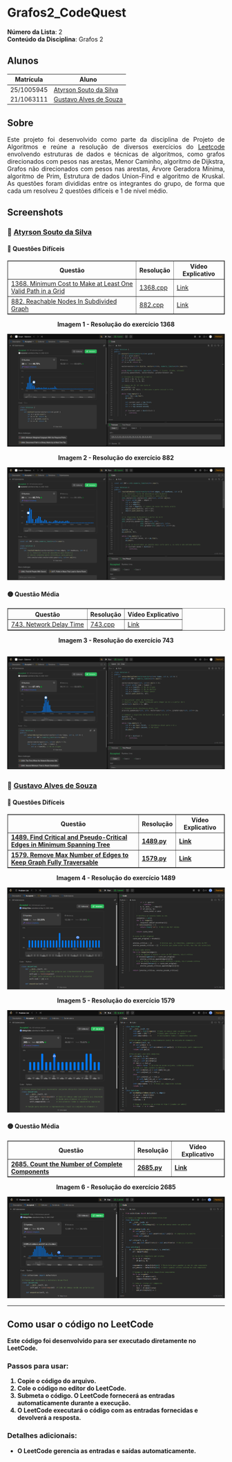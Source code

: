 # Grafos2_CodeQuest

**Número da Lista**: 2  
**Conteúdo da Disciplina**: Grafos 2

## Alunos

| Matrícula   | Aluno                                                              |
|-------------|--------------------------------------------------------------------|
| 25/1005945  | [Atyrson Souto da Silva](https://github.com/Atyrson)              |
| 21/1063111  | [Gustavo Alves de Souza](https://github.com/gustaallves)          |

## Sobre

<p align="justify">
Este projeto foi desenvolvido como parte da disciplina de Projeto de Algoritmos e reúne a resolução de diversos exercícios do <a href="https://leetcode.com/problemset/">Leetcode</a> envolvendo estruturas de dados e técnicas de algoritmos, como grafos direcionados com pesos nas arestas, Menor Caminho, algoritmo de Dijkstra, Grafos não direcionados com pesos nas arestas, Árvore Geradora Mínima, algoritmo de Prim, Estrutura de dados Union-Find e algoritmo de Kruskal. As questões foram divididas entre os integrantes do grupo, de forma que cada um resolveu 2 questões difíceis e 1 de nível médio.
</p>

## Screenshots

### 👤 [Atyrson Souto da Silva](https://github.com/Atyrson)

#### 🔴 Questões Difíceis

<div align="center">

<table border="1">
  <thead>
    <tr>
      <th>Questão</th>
      <th>Resolução</th>
      <th>Vídeo Explicativo</th>
    </tr>
  </thead>
  <tbody>
    <tr>
      <td><a href="https://leetcode.com/problems/recover-a-tree-from-preorder-traversal/">1368. Minimum Cost to Make at Least One Valid Path in a Grid</a></td>
      <td><a href="./1368.cpp">1368.cpp</a></td>
      <td><a href="https://youtu.be/1UBY27XQTZQ">Link</a></td>
    </tr>
    <tr>
      <td><a href="https://leetcode.com/problems/minimum-obstacle-removal-to-reach-corner/">882. Reachable Nodes In Subdivided Graph</a></td>
      <td><a href="./882.cpp">882.cpp</a></td>
      <td><a href="https://youtu.be/FneCoZWDc2M">Link</a></td>
    </tr>
  </tbody>
</table>

</div>

<div align="center">
  <p><strong>Imagem 1 - Resolução do exercício 1368</strong></p>
</div>

![1028](Screenshots/1368.png)

<div align="center">
  <p><strong>Imagem 2 - Resolução do exercício 882</strong></p>
</div>

![2290](Screenshots/882.png)

#### 🟡 Questão Média

<div align="center">

<table border="1">
  <thead>
    <tr>
      <th>Questão</th>
      <th>Resolução</th>
      <th>Vídeo Explicativo</th>
    </tr>
  </thead>
  <tbody>
    <tr>
      <td><a href="https://leetcode.com/problems/binary-tree-level-order-traversal/">743. Network Delay Time
</a></td>
      <td><a href="./743.cpp">743.cpp</a></td>
      <td><a href="https://youtu.be/TIDB92A5vXw">Link</a></td>
    </tr>
  </tbody>
</table>

</div>

<div align="center">
  <p><strong>Imagem 3 - Resolução do exercício 743<strong></p>
</div>

![102](Screenshots/743.png)
---

### 👤 [Gustavo Alves de Souza](https://github.com/gustaallves)

#### 🔴 Questões Difíceis

<div align="center">

<table border="1">
  <thead>
    <tr>
      <th>Questão</th>
      <th>Resolução</th>
      <th>Vídeo Explicativo</th>
    </tr>
  </thead>
  <tbody>
    <tr>
      <td><a href="https://leetcode.com/problems/find-critical-and-pseudo-critical-edges-in-minimum-spanning-tree/description/">1489. Find Critical and Pseudo-Critical Edges in Minimum Spanning Tree</a></td>
      <td><a href="./1489.py">1489.py</a></td>
      <td><a href="https://youtu.be/Zo3cID--f5A">Link</a></td>
    </tr>
    <tr>
      <td><a href="https://leetcode.com/problems/remove-max-number-of-edges-to-keep-graph-fully-traversable/">1579. Remove Max Number of Edges to Keep Graph Fully Traversable</a></td>
      <td><a href="./1579.py">1579.py</a></td>
      <td><a href="https://youtu.be/wkD_H-RLiac">Link</a></td>
    </tr>
  </tbody>
</table>

</div>

<div align="center">
  <p><strong>Imagem 4 - Resolução do exercício 1489</strong></p>
</div>

![1489](Screenshots/1489.png)

<div align="center">
  <p><strong>Imagem 5 - Resolução do exercício 1579</strong></p>
</div>

![1579](Screenshots/1579.png)

#### 🟡 Questão Média

<div align="center">

<table border="1">
  <thead>
    <tr>
      <th>Questão</th>
      <th>Resolução</th>
      <th>Vídeo Explicativo</th>
    </tr>
  </thead>
  <tbody>
    <tr>
      <td><a href="https://leetcode.com/problems/count-the-number-of-complete-components/description/">2685. Count the Number of Complete Components</a></td>
      <td><a href="./2685.py">2685.py</a></td>
      <td><a href="https://youtu.be/gYx43vNSVjs">Link</a></td>
    </tr>
  </tbody>
</table>

</div>

<div align="center">
  <p><strong>Imagem 6 - Resolução do exercício 2685</strong></p>
</div>

![2685](Screenshots/2685.png)

---

## Como usar o código no LeetCode

Este código foi desenvolvido para ser executado diretamente no **LeetCode**.

### Passos para usar:

1. **Copie o código** do arquivo.
2. **Cole o código no editor do LeetCode**.
3. **Submeta o código**. O LeetCode fornecerá as entradas automaticamente durante a execução.
4. **O LeetCode executará o código** com as entradas fornecidas e devolverá a resposta.

### Detalhes adicionais:

- O LeetCode gerencia as **entradas e saídas automaticamente**.
